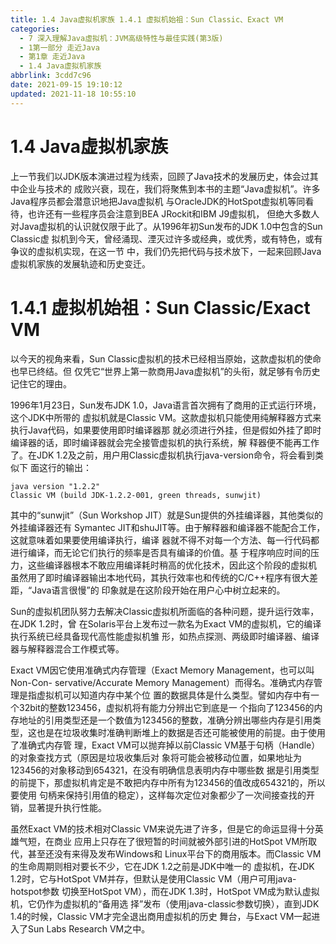 ```yaml
---
title: 1.4 Java虚拟机家族 1.4.1 虚拟机始祖：Sun Classic、Exact VM
categories: 
  - 7 深入理解Java虛拟机：JVM高级特性与最佳实践(第3版)
  - 1第一部分 走近Java
  - 第1章 走近Java
  - 1.4 Java虚拟机家族
abbrlink: 3cdd7c96
date: 2021-09-15 19:10:12
updated: 2021-11-18 10:55:10
---
```

# 1.4 Java虚拟机家族
上一节我们以JDK版本演进过程为线索，回顾了Java技术的发展历史，体会过其中企业与技术的 成败兴衰，现在，我们将聚焦到本书的主题“Java虚拟机”。许多Java程序员都会潜意识地把Java虚拟机 与OracleJDK的HotSpot虚拟机等同看待，也许还有一些程序员会注意到BEA JRockit和IBM J9虚拟机， 但绝大多数人对Java虚拟机的认识就仅限于此了。从1996年初Sun发布的JDK 1.0中包含的Sun Classic虚 拟机到今天，曾经涌现、湮灭过许多或经典，或优秀，或有特色，或有争议的虚拟机实现，在这一节 中，我们仍先把代码与技术放下，一起来回顾Java虚拟机家族的发展轨迹和历史变迁。
# 1.4.1 虚拟机始祖：Sun Classic/Exact VM
以今天的视角来看，Sun Classic虚拟机的技术已经相当原始，这款虚拟机的使命也早已终结。但 仅凭它“世界上第一款商用Java虚拟机”的头衔，就足够有令历史记住它的理由。

1996年1月23日，Sun发布JDK 1.0，Java语言首次拥有了商用的正式运行环境，这个JDK中所带的 虚拟机就是Classic VM。这款虚拟机只能使用纯解释器方式来执行Java代码，如果要使用即时编译器那 就必须进行外挂，但是假如外挂了即时编译器的话，即时编译器就会完全接管虚拟机的执行系统，解 释器便不能再工作了。在JDK 1.2及之前，用户用Classic虚拟机执行java-version命令，将会看到类似下 面这行的输出：

```
java version "1.2.2"
Classic VM (build JDK-1.2.2-001, green threads, sunwjit)
```

其中的“sunwjit”（Sun Workshop JIT）就是Sun提供的外挂编译器，其他类似的外挂编译器还有 Symantec JIT和shuJIT等。由于解释器和编译器不能配合工作，这就意味着如果要使用编译执行，编译 器就不得不对每一个方法、每一行代码都进行编译，而无论它们执行的频率是否具有编译的价值。基 于程序响应时间的压力，这些编译器根本不敢应用编译耗时稍高的优化技术，因此这个阶段的虚拟机 虽然用了即时编译器输出本地代码，其执行效率也和传统的C/C++程序有很大差距，“Java语言很慢”的 印象就是在这阶段开始在用户心中树立起来的。

Sun的虚拟机团队努力去解决Classic虚拟机所面临的各种问题，提升运行效率，在JDK 1.2时，曾 在Solaris平台上发布过一款名为Exact VM的虚拟机，它的编译执行系统已经具备现代高性能虚拟机雏 形，如热点探测、两级即时编译器、编译器与解释器混合工作模式等。

Exact VM因它使用准确式内存管理（Exact Memory Management，也可以叫Non-Con- servative/Accurate Memory Management）而得名。准确式内存管理是指虚拟机可以知道内存中某个位 置的数据具体是什么类型。譬如内存中有一个32bit的整数123456，虚拟机将有能力分辨出它到底是一 个指向了123456的内存地址的引用类型还是一个数值为123456的整数，准确分辨出哪些内存是引用类 型，这也是在垃圾收集时准确判断堆上的数据是否还可能被使用的前提。由于使用了准确式内存管 理，Exact VM可以抛弃掉以前Classic VM基于句柄（Handle）的对象查找方式（原因是垃圾收集后对 象将可能会被移动位置，如果地址为123456的对象移动到654321，在没有明确信息表明内存中哪些数 据是引用类型的前提下，那虚拟机肯定是不敢把内存中所有为123456的值改成654321的，所以要使用 句柄来保持引用值的稳定），这样每次定位对象都少了一次间接查找的开销，显著提升执行性能。

虽然Exact VM的技术相对Classic VM来说先进了许多，但是它的命运显得十分英雄气短，在商业 应用上只存在了很短暂的时间就被外部引进的HotSpot VM所取代，甚至还没有来得及发布Windows和 Linux平台下的商用版本。而Classic VM的生命周期则相对要长不少，它在JDK 1.2之前是JDK中唯一的 虚拟机，在JDK 1.2时，它与HotSpot VM并存，但默认是使用Classic VM（用户可用java-hotspot参数 切换至HotSpot VM），而在JDK 1.3时，HotSpot VM成为默认虚拟机，它仍作为虚拟机的“备用选 择”发布（使用java-classic参数切换），直到JDK 1.4的时候，Classic VM才完全退出商用虚拟机的历史 舞台，与Exact VM一起进入了Sun Labs Research VM之中。
